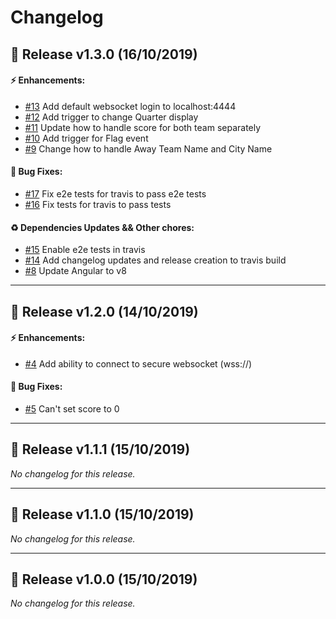 # Changelog

## :rocket: Release v1.3.0 (16/10/2019)

#### :zap: Enhancements:

- [#13](https://github.com/umens/gones-streamer/issues/13) Add default websocket login to localhost:4444
- [#12](https://github.com/umens/gones-streamer/issues/12) Add trigger to change Quarter display
- [#11](https://github.com/umens/gones-streamer/issues/11) Update how to handle score for both team separately
- [#10](https://github.com/umens/gones-streamer/issues/10) Add trigger for Flag event
- [#9](https://github.com/umens/gones-streamer/issues/9) Change how to handle Away Team Name and City Name

#### :hammer: Bug Fixes:

- [#17](https://github.com/umens/gones-streamer/issues/17) Fix e2e tests for travis to pass e2e tests
- [#16](https://github.com/umens/gones-streamer/issues/16) Fix tests for travis to pass tests

#### :recycle: Dependencies Updates && Other chores:

- [#15](https://github.com/umens/gones-streamer/issues/15) Enable e2e tests in travis
- [#14](https://github.com/umens/gones-streamer/issues/14) Add changelog updates and release creation to travis build
- [#8](https://github.com/umens/gones-streamer/issues/8) Update Angular to v8

---

## :rocket: Release v1.2.0 (14/10/2019)

#### :zap: Enhancements:

- [#4](https://github.com/umens/gones-streamer/issues/4) Add ability to connect to secure websocket (wss://)

#### :hammer: Bug Fixes:

- [#5](https://github.com/umens/gones-streamer/issues/5) Can't set score to 0

---

## :rocket: Release v1.1.1 (15/10/2019)
*No changelog for this release.*

---

## :rocket: Release v1.1.0 (15/10/2019)
*No changelog for this release.*

---

## :rocket: Release v1.0.0 (15/10/2019)
*No changelog for this release.*
